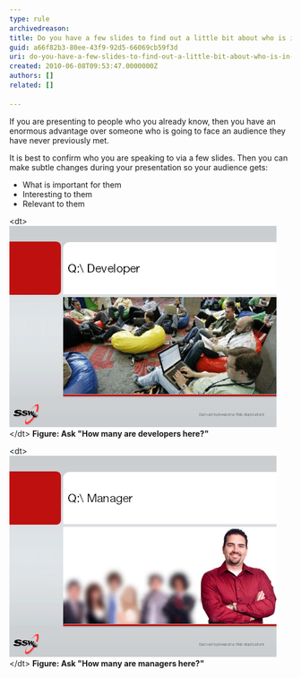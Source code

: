 ```yaml
---
type: rule
archivedreason: 
title: Do you have a few slides to find out a little bit about who is in your audience?
guid: a66f82b3-80ee-43f9-92d5-66069cb59f3d
uri: do-you-have-a-few-slides-to-find-out-a-little-bit-about-who-is-in-your-audience
created: 2010-06-08T09:53:47.0000000Z
authors: []
related: []

---
```


If you are presenting to people who you already know, then you have an enormous advantage over someone who is going to face an audience they have never previously met.  
<!--endintro-->

It is best to confirm who you are speaking to via a few slides. Then you can make subtle changes during your presentation so your audience gets:

* What is important for them
* Interesting to them
* Relevant to them

<dl>    &lt;dt&gt;<img class="ms-rteCustom-ImageArea" src="developer.gif" alt=""> &lt;/dt&gt;
     <strong>Figure: Ask "How many are developers here?"</strong> </dl><dl>    &lt;dt&gt;<img class="ms-rteCustom-ImageArea" src="manager.gif" alt=""> &lt;/dt&gt;
     <strong>Figure: Ask "How many are managers here?"</strong> </dl>
